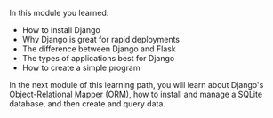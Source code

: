 In this module you learned:
- How to install Django
- Why Django is great for rapid deployments
- The difference between Django and Flask
- The types of applications best for Django
- How to create a simple program
      
In the next module of this learning path, you will learn about Django's Object-Relational Mapper (ORM), how to install and manage a SQLite database, and then create and query data.
